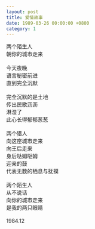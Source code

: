 ```yaml
---
layout: post
title: 爱情故事
date: 1989-03-26 00:00:00 +0800
category: 1
---
```


两个陌生人<br>
朝你的城市走来<br>
<br>
今天夜晚<br>
语言秘密前进<br>
直到完全沉默<br>
<br>
完全沉默的是土地<br>
传出民歌沥沥<br>
淋湿了<br>
此心长得郁郁葱葱<br>
<br>
两个猎人<br>
向这座城市走来<br>
向王后走来<br>
身后哒姆哒姆<br>
迎亲的鼓<br>
代表无数的栖息与抚摸<br>
<br>
两个陌生人<br>
从不说话<br>
向你的城市走来<br>
是我的两只眼睛<br>
<br>
1984.12